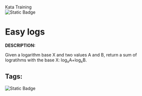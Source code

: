 Kata Training <br>
![Static Badge](https://img.shields.io/badge/8kyu%20-%20black?style=flat&logo=codewars&labelColor=B1361E&color=black)

# Easy logs

**DESCRIPTION:**

Given a logarithm base X and two values A and B, return a sum of logratihms with the base X: log<sub>x</sub>A+log<sub>x</sub>B.

## Tags:

![Static Badge](https://img.shields.io/badge/algorithms%20-%20teal?style=plastic)